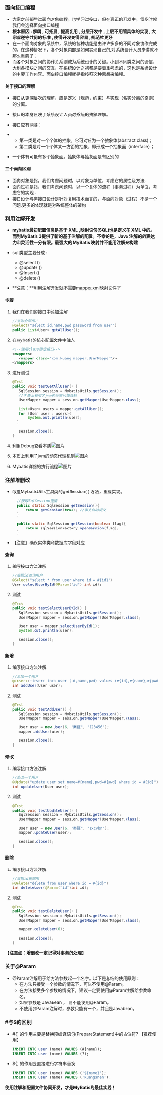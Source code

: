 ### 面向接口编程

- 大家之前都学过面向对象编程，也学习过接口，但在真正的开发中，很多时候我们会选择面向接口编程
- **根本原因 :  解耦 , 可拓展 , 提高复用 , 分层开发中 , 上层不用管具体的实现 , 大家都遵守共同的标准 , 使得开发变得容易 , 规范性更好**
- 在一个面向对象的系统中，系统的各种功能是由许许多多的不同对象协作完成的。在这种情况下，各个对象内部是如何实现自己的,对系统设计人员来讲就不那么重要了；
- 而各个对象之间的协作关系则成为系统设计的关键。小到不同类之间的通信，大到各模块之间的交互，在系统设计之初都是要着重考虑的，这也是系统设计的主要工作内容。面向接口编程就是指按照这种思想来编程。

#### 关于接口的理解

- 接口从更深层次的理解，应是定义（规范，约束）与实现（名实分离的原则）的分离。

- 接口的本身反映了系统设计人员对系统的抽象理解。

- 接口应有两类：

- - 第一类是对一个个体的抽象，它可对应为一个抽象体(abstract class)；
  - 第二类是对一个个体某一方面的抽象，即形成一个抽象面（interface）；

- 一个体有可能有多个抽象面。抽象体与抽象面是有区别的

#### 三个面向区别

- 面向对象是指，我们考虑问题时，以对象为单位，考虑它的属性及方法 .
- 面向过程是指，我们考虑问题时，以一个具体的流程（事务过程）为单位，考虑它的实现 .
- 接口设计与非接口设计是针对复用技术而言的，与面向对象（过程）不是一个问题.更多的体现就是对系统整体的架构

### 利用注解开发

- **mybatis最初配置信息是基于 XML ,映射语句(SQL)也是定义在 XML 中的。而到MyBatis 3提供了新的基于注解的配置。不幸的是，Java 注解的的表达力和灵活性十分有限。最强大的 MyBatis 映射并不能用注解来构建**

- sql 类型主要分成 :
  - @select ()
  - @update ()
  - @Insert ()
  - @delete ()
- **注意：**利用注解开发就不需要mapper.xml映射文件了

#### 步骤

1. 我们在我们的接口中添加注解

   ```java
   //查询全部用户
   @Select("select id,name,pwd password from user")
   public List<User> getAllUser();
   ```

2. 在mybatis的核心配置文件中注入

   ```xml
   <!--使用class绑定接口-->
   <mappers>
      <mapper class="com.kuang.mapper.UserMapper"/>
   </mappers>
   ```

3. 进行测试

   ```java
   @Test
   public void testGetAllUser() {
      SqlSession session = MybatisUtils.getSession();
      //本质上利用了jvm的动态代理机制
      UserMapper mapper = session.getMapper(UserMapper.class);
   
      List<User> users = mapper.getAllUser();
      for (User user : users){
          System.out.println(user);
     }
   
      session.close();
   }
   ```

4. 利用Debug查看本质![图片](01.png)

5. 本质上利用了jvm的动态代理机制![图片](02.png)

6. Mybatis详细的执行流程![图片](03.png)

### 注解增删改

- 改造MybatisUtils工具类的getSession( ) 方法，重载实现。

  ```java
    //获取SqlSession连接
    public static SqlSession getSession(){
        return getSession(true); //事务自动提交
    }
   
    public static SqlSession getSession(boolean flag){
        return sqlSessionFactory.openSession(flag);
    }
  ```

- 【注意】确保实体类和数据库字段对应

#### 查询

1. 编写接口方法注解

   ```java
   //根据id查询用户
   @Select("select * from user where id = #{id}")
   User selectUserById(@Param("id") int id);
   ```

2. 测试

   ```java
   @Test
   public void testSelectUserById() {
      SqlSession session = MybatisUtils.getSession();
      UserMapper mapper = session.getMapper(UserMapper.class);
   
      User user = mapper.selectUserById(1);
      System.out.println(user);
   
      session.close();
   }
   ```

#### 新增

1. 编写接口方法注解

   ```java
   //添加一个用户
   @Insert("insert into user (id,name,pwd) values (#{id},#{name},#{pwd})")
   int addUser(User user);
   ```

2. 测试

   ```java
   @Test
   public void testAddUser() {
      SqlSession session = MybatisUtils.getSession();
      UserMapper mapper = session.getMapper(UserMapper.class);
   
      User user = new User(6, "秦疆", "123456");
      mapper.addUser(user);
   
      session.close();
   }
   ```

#### 修改

1. 编写接口方法注解

   ```java
   //修改一个用户
   @Update("update user set name=#{name},pwd=#{pwd} where id = #{id}")
   int updateUser(User user);
   ```

2. 测试

   ```java
   @Test
   public void testUpdateUser() {
      SqlSession session = MybatisUtils.getSession();
      UserMapper mapper = session.getMapper(UserMapper.class);
   
      User user = new User(6, "秦疆", "zxcvbn");
      mapper.updateUser(user);
   
      session.close();
   }
   ```

#### 删除

1. 编写接口方法注解

   ```java
   //根据id删除用
   @Delete("delete from user where id = #{id}")
   int deleteUser(@Param("id")int id);
   ```

2. 测试

   ```java
   @Test
   public void testDeleteUser() {
      SqlSession session = MybatisUtils.getSession();
      UserMapper mapper = session.getMapper(UserMapper.class);
   
      mapper.deleteUser(6);
      
      session.close();
   }
   ```

**【注意点：增删改一定记得对事务的处理】**

### 关于@Param

- @Param注解用于给方法参数起一个名字。以下是总结的使用原则：
  - 在方法只接受一个参数的情况下，可以不使用@Param。
  - 在方法接受多个参数的情况下，建议一定要使用@Param注解给参数命名。
  - 如果参数是 JavaBean ， 则不能使用@Param。
  - 不使用@Param注解时，参数只能有一个，并且是Javabean。

### \#与$的区别

- \#{} 的作用主要是替换预编译语句(PrepareStatement)中的占位符? 【推荐使用】

  ```sql
  INSERT INTO user (name) VALUES (#{name});
  INSERT INTO user (name) VALUES (?);
  ```

- ${} 的作用是直接进行字符串替换

  ```sql
  INSERT INTO user (name) VALUES ('${name}');
  INSERT INTO user (name) VALUES ('kuangshen');
  ```

**使用注解和配置文件协同开发，才是MyBatis的最佳实践！**

